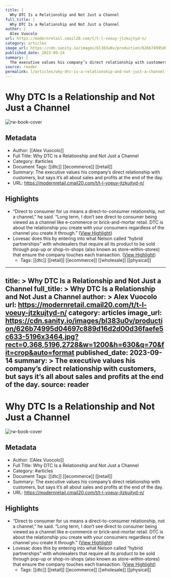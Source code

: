 ```yaml
---
title: |
  Why DTC Is a Relationship and Not Just a Channel
full_title: |
  Why DTC Is a Relationship and Not Just a Channel
author: |
  Alex Vuocolo
url: https://modernretail.cmail20.com/t/t-l-voeuy-jtzkujtyd-n/
category: articles
image_url: https://cdn.sanity.io/images/bl383u0v/production/626b74995d04697c889d16d2d00d36faefe5c633-5196x3464.jpg?rect=0,368,5196,2728&w=1200&h=630&q=70&fit=crop&auto=format
published_date: 2023-09-14
summary: |
  The executive values his company’s direct relationship with customers, but says it’s all about sales and profits at the end of the day.
source: reader
permalink: l/articles/why-dtc-is-a-relationship-and-not-just-a-channel
---
```

# Why DTC Is a Relationship and Not Just a Channel

![rw-book-cover](https://cdn.sanity.io/images/bl383u0v/production/626b74995d04697c889d16d2d00d36faefe5c633-5196x3464.jpg?rect=0,368,5196,2728&w=1200&h=630&q=70&fit=crop&auto=format)

## Metadata
- Author: [[Alex Vuocolo]]
- Full Title: Why DTC Is a Relationship and Not Just a Channel
- Category: #articles
- Document Tags: [[dtc]] [[ecommerce]] [[retail]] 
- Summary: The executive values his company’s direct relationship with customers, but says it’s all about sales and profits at the end of the day.
- URL: https://modernretail.cmail20.com/t/t-l-voeuy-jtzkujtyd-n/

## Highlights
- “Direct to consumer for us means a direct-to-consumer relationship, not a channel,” he said. “Long term, I don’t see direct to consumer being viewed as a channel like e-commerce or brick-and-mortar retail. DTC is about the relationship you create with your consumers regardless of the channel you create it through.” ([View Highlight](https://read.readwise.io/read/01hc9x56hcpnhgrkzby0yr8nv4))
- Lovesac does this by entering into what Nelson called “hybrid partnerships” with wholesalers that require all its product to be sold through pop-up or shop-in-shops (also known as store-within-stores) that ensure the company touches each transaction. ([View Highlight](https://read.readwise.io/read/01hc9x62nrc1gb1trqje2a9r95))
    - Tags: [[dtc]] [[retail]] [[ecommerce]] [[wholesale]] [[physical]] 


---
title: >
  Why DTC Is a Relationship and Not Just a Channel
full_title: >
  Why DTC Is a Relationship and Not Just a Channel
author: >
  Alex Vuocolo
url: https://modernretail.cmail20.com/t/t-l-voeuy-jtzkujtyd-n/
category: articles
image_url: https://cdn.sanity.io/images/bl383u0v/production/626b74995d04697c889d16d2d00d36faefe5c633-5196x3464.jpg?rect=0,368,5196,2728&w=1200&h=630&q=70&fit=crop&auto=format
published_date: 2023-09-14
summary: >
  The executive values his company’s direct relationship with customers, but says it’s all about sales and profits at the end of the day.
source: reader
---
# Why DTC Is a Relationship and Not Just a Channel

![rw-book-cover](https://cdn.sanity.io/images/bl383u0v/production/626b74995d04697c889d16d2d00d36faefe5c633-5196x3464.jpg?rect=0,368,5196,2728&w=1200&h=630&q=70&fit=crop&auto=format)

## Metadata
- Author: [[Alex Vuocolo]]
- Full Title: Why DTC Is a Relationship and Not Just a Channel
- Category: #articles
- Document Tags: [[dtc]] [[ecommerce]] [[retail]] 
- Summary: The executive values his company’s direct relationship with customers, but says it’s all about sales and profits at the end of the day.
- URL: https://modernretail.cmail20.com/t/t-l-voeuy-jtzkujtyd-n/

## Highlights
- “Direct to consumer for us means a direct-to-consumer relationship, not a channel,” he said. “Long term, I don’t see direct to consumer being viewed as a channel like e-commerce or brick-and-mortar retail. DTC is about the relationship you create with your consumers regardless of the channel you create it through.” ([View Highlight](https://read.readwise.io/read/01hc9x56hcpnhgrkzby0yr8nv4))
- Lovesac does this by entering into what Nelson called “hybrid partnerships” with wholesalers that require all its product to be sold through pop-up or shop-in-shops (also known as store-within-stores) that ensure the company touches each transaction. ([View Highlight](https://read.readwise.io/read/01hc9x62nrc1gb1trqje2a9r95))
    - Tags: [[dtc]] [[retail]] [[ecommerce]] [[wholesale]] [[physical]] 


